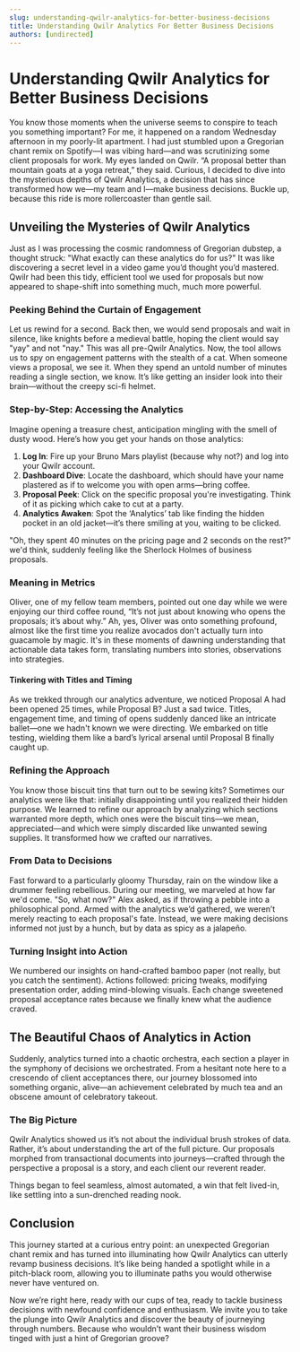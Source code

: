 ```yaml
---
slug: understanding-qwilr-analytics-for-better-business-decisions
title: Understanding Qwilr Analytics For Better Business Decisions
authors: [undirected]
---
```



# Understanding Qwilr Analytics for Better Business Decisions

You know those moments when the universe seems to conspire to teach you something important? For me, it happened on a random Wednesday afternoon in my poorly-lit apartment. I had just stumbled upon a Gregorian chant remix on Spotify—I was vibing hard—and was scrutinizing some client proposals for work. My eyes landed on Qwilr. “A proposal better than mountain goats at a yoga retreat,” they said. Curious, I decided to dive into the mysterious depths of Qwilr Analytics, a decision that has since transformed how we—my team and I—make business decisions. Buckle up, because this ride is more rollercoaster than gentle sail.

## Unveiling the Mysteries of Qwilr Analytics

Just as I was processing the cosmic randomness of Gregorian dubstep, a thought struck: "What exactly can these analytics do for us?" It was like discovering a secret level in a video game you’d thought you’d mastered. Qwilr had been this tidy, efficient tool we used for proposals but now appeared to shape-shift into something much, much more powerful.

### Peeking Behind the Curtain of Engagement

Let us rewind for a second. Back then, we would send proposals and wait in silence, like knights before a medieval battle, hoping the client would say "yay" and not "nay." This was all pre-Qwilr Analytics. Now, the tool allows us to spy on engagement patterns with the stealth of a cat. When someone views a proposal, we see it. When they spend an untold number of minutes reading a single section, we know. It’s like getting an insider look into their brain—without the creepy sci-fi helmet.

### Step-by-Step: Accessing the Analytics

Imagine opening a treasure chest, anticipation mingling with the smell of dusty wood. Here’s how you get your hands on those analytics:

1. **Log In**: Fire up your Bruno Mars playlist (because why not?) and log into your Qwilr account. 
2. **Dashboard Dive**: Locate the dashboard, which should have your name plastered as if to welcome you with open arms—bring coffee.
3. **Proposal Peek**: Click on the specific proposal you're investigating. Think of it as picking which cake to cut at a party.
4. **Analytics Awaken**: Spot the ‘Analytics’ tab like finding the hidden pocket in an old jacket—it’s there smiling at you, waiting to be clicked.

"Oh, they spent 40 minutes on the pricing page and 2 seconds on the rest?" we'd think, suddenly feeling like the Sherlock Holmes of business proposals.

### Meaning in Metrics

Oliver, one of my fellow team members, pointed out one day while we were enjoying our third coffee round, “It’s not just about knowing who opens the proposals; it’s about why.” Ah, yes, Oliver was onto something profound, almost like the first time you realize avocados don't actually turn into guacamole by magic. It's in these moments of dawning understanding that actionable data takes form, translating numbers into stories, observations into strategies.

#### Tinkering with Titles and Timing

As we trekked through our analytics adventure, we noticed Proposal A had been opened 25 times, while Proposal B? Just a sad twice. Titles, engagement time, and timing of opens suddenly danced like an intricate ballet—one we hadn't known we were directing. We embarked on title testing, wielding them like a bard’s lyrical arsenal until Proposal B finally caught up.

### Refining the Approach

You know those biscuit tins that turn out to be sewing kits? Sometimes our analytics were like that: initially disappointing until you realized their hidden purpose. We learned to refine our approach by analyzing which sections warranted more depth, which ones were the biscuit tins—we mean, appreciated—and which were simply discarded like unwanted sewing supplies. It transformed how we crafted our narratives.

### From Data to Decisions

Fast forward to a particularly gloomy Thursday, rain on the window like a drummer feeling rebellious. During our meeting, we marveled at how far we'd come. "So, what now?" Alex asked, as if throwing a pebble into a philosophical pond. Armed with the analytics we’d gathered, we weren’t merely reacting to each proposal's fate. Instead, we were making decisions informed not just by a hunch, but by data as spicy as a jalapeño.

### Turning Insight into Action

We numbered our insights on hand-crafted bamboo paper (not really, but you catch the sentiment). Actions followed: pricing tweaks, modifying presentation order, adding mind-blowing visuals. Each change sweetened proposal acceptance rates because we finally knew what the audience craved. 

## The Beautiful Chaos of Analytics in Action

Suddenly, analytics turned into a chaotic orchestra, each section a player in the symphony of decisions we orchestrated. From a hesitant note here to a crescendo of client acceptances there, our journey blossomed into something organic, alive—an achievement celebrated by much tea and an obscene amount of celebratory takeout.

### The Big Picture

Qwilr Analytics showed us it’s not about the individual brush strokes of data. Rather, it’s about understanding the art of the full picture. Our proposals morphed from transactional documents into journeys—crafted through the perspective a proposal is a story, and each client our reverent reader. 

Things began to feel seamless, almost automated, a win that felt lived-in, like settling into a sun-drenched reading nook.

## Conclusion

This journey started at a curious entry point: an unexpected Gregorian chant remix and has turned into illuminating how Qwilr Analytics can utterly revamp business decisions. It’s like being handed a spotlight while in a pitch-black room, allowing you to illuminate paths you would otherwise never have ventured on. 

Now we’re right here, ready with our cups of tea, ready to tackle business decisions with newfound confidence and enthusiasm. We invite you to take the plunge into Qwilr Analytics and discover the beauty of journeying through numbers. Because who wouldn’t want their business wisdom tinged with just a hint of Gregorian groove?